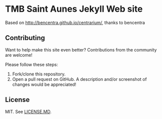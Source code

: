 # TMB Saint Aunes Jekyll Web site

Based on http://bencentra.github.io/centrarium/, thanks to bencentra

## Contributing

Want to help make this site even better? Contributions from the community are welcome!

Please follow these steps:

1. Fork/clone this repository.
3. Open a pull request on GitHub. A description and/or screenshot of changes would be appreciated!

## License

MIT. See [LICENSE.MD](https://github.com/tgirard12/tmbsa/blob/master/LICENSE.md).

